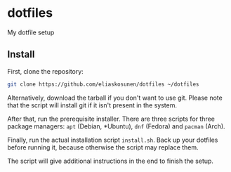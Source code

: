 # dotfiles
My dotfile setup

## Install
First, clone the repository:

```sh
git clone https://github.com/eliaskosunen/dotfiles ~/dotfiles
```

Alternatively, download the tarball if you don't want to use git.
Please note that the script will install git if it isn't present in the system.

After that, run the prerequisite installer. There are three scripts for three package managers: `apt` (Debian, \*Ubuntu), `dnf` (Fedora) and `pacman` (Arch).

Finally, run the actual installation script `install.sh`. Back up your dotfiles before running it, because otherwise the script may replace them.

The script will give additional instructions in the end to finish the setup.
